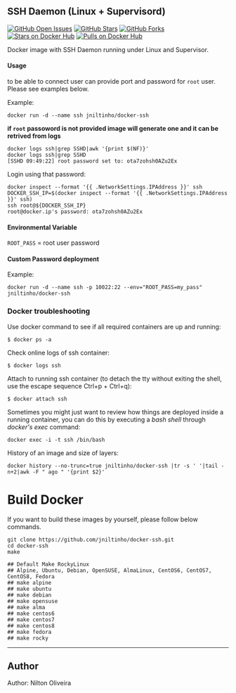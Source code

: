 ## SSH Daemon (Linux + Supervisord)

[![GitHub Open Issues](https://img.shields.io/github/issues/jniltinho/docker-ssh.svg)](https://github.com/jniltinho/docker-ssh/issues)
[![GitHub Stars](https://img.shields.io/github/stars/jniltinho/docker-ssh.svg)](https://github.com/jniltinho/docker-ssh)
[![GitHub Forks](https://img.shields.io/github/forks/jniltinho/docker-ssh.svg)](https://github.com/jniltinho/docker-ssh)
[![Stars on Docker Hub](https://img.shields.io/docker/stars/jniltinho/docker-ssh.svg)](https://hub.docker.com/r/jniltinho/docker-ssh)
[![Pulls on Docker Hub](https://img.shields.io/docker/pulls/jniltinho/docker-ssh.svg)](https://hub.docker.com/r/jniltinho/docker-ssh)



Docker image with SSH Daemon running under Linux and Supervisor.

#### Usage
to be able to connect user can provide port and password for `root` user. Please see examples below.

Example:

	docker run -d --name ssh jniltinho/docker-ssh

**if `root` passoword is not provided image will generate one and it can be retrived from logs**

    docker logs ssh|grep SSHD|awk '{print $(NF)}'
    docker logs ssh|grep SSHD
    [SSHD 09:49:22] root password set to: ota7zohsh0AZu2Ex

Login using that password:

    docker inspect --format '{{ .NetworkSettings.IPAddress }}' ssh
    DOCKER_SSH_IP=$(docker inspect --format '{{ .NetworkSettings.IPAddress }}' ssh)
    ssh root@${DOCKER_SSH_IP}
    root@docker.ip's password: ota7zohsh0AZu2Ex

#### Environmental Variable

`ROOT_PASS` = root user password

#### Custom Password deployment

Example:

	docker run -d --name ssh -p 10022:22 --env="ROOT_PASS=my_pass" jniltinho/docker-ssh

### Docker troubleshooting


Use docker command to see if all required containers are up and running:

    $ docker ps -a

Check online logs of ssh container:

    $ docker logs ssh

Attach to running ssh container (to detach the tty without exiting the shell,
use the escape sequence Ctrl+p + Ctrl+q):

    $ docker attach ssh

Sometimes you might just want to review how things are deployed inside a running container, you can do this by executing a _bash shell_ through _docker's exec_ command:

    docker exec -i -t ssh /bin/bash

History of an image and size of layers:

    docker history --no-trunc=true jniltinho/docker-ssh |tr -s ' '|tail -n+2|awk -F " ago " '{print $2}'


# Build Docker

If you want to build these images by yourself, please follow below commands.

```
git clone https://github.com/jniltinho/docker-ssh.git
cd docker-ssh
make

## Default Make RockyLinux
## Alpine, Ubuntu, Debian, OpenSUSE, AlmaLinux, CentOS6, CentOS7, CentOS8, Fedora
## make alpine
## make ubuntu
## make debian
## make opensuse
## make alma
## make centos6
## make centos7
## make centos8
## make fedora
## make rocky
```

---
## Author

Author: Nilton Oliveira

